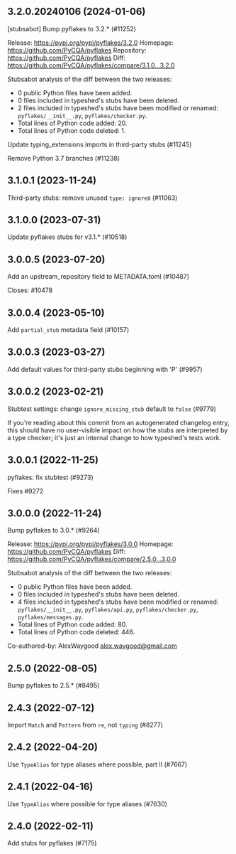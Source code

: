 ## 3.2.0.20240106 (2024-01-06)

[stubsabot] Bump pyflakes to 3.2.* (#11252)

Release: https://pypi.org/pypi/pyflakes/3.2.0
Homepage: https://github.com/PyCQA/pyflakes
Repository: https://github.com/PyCQA/pyflakes
Diff: https://github.com/PyCQA/pyflakes/compare/3.1.0...3.2.0

Stubsabot analysis of the diff between the two releases:
 - 0 public Python files have been added.
 - 0 files included in typeshed's stubs have been deleted.
 - 2 files included in typeshed's stubs have been modified or renamed: `pyflakes/__init__.py`, `pyflakes/checker.py`.
 - Total lines of Python code added: 20.
 - Total lines of Python code deleted: 1.

Update typing_extensions imports in third-party stubs (#11245)

Remove Python 3.7 branches (#11238)

## 3.1.0.1 (2023-11-24)

Third-party stubs: remove unused `type: ignore`s (#11063)

## 3.1.0.0 (2023-07-31)

Update pyflakes stubs for v3.1.* (#10518)

## 3.0.0.5 (2023-07-20)

Add an upstream_repository field to METADATA.toml (#10487)

Closes: #10478

## 3.0.0.4 (2023-05-10)

Add `partial_stub` metadata field (#10157)

## 3.0.0.3 (2023-03-27)

Add default values for third-party stubs beginning with 'P' (#9957)

## 3.0.0.2 (2023-02-21)

Stubtest settings: change `ignore_missing_stub` default to `false` (#9779)

If you're reading about this commit from an autogenerated changelog entry, this should have no user-visible impact on how the stubs are interpreted by a type checker; it's just an internal change to how typeshed's tests work.

## 3.0.0.1 (2022-11-25)

pyflakes: fix stubtest (#9273)

Fixes #9272

## 3.0.0.0 (2022-11-24)

Bump pyflakes to 3.0.* (#9264)

Release: https://pypi.org/pypi/pyflakes/3.0.0
Homepage: https://github.com/PyCQA/pyflakes
Diff: https://github.com/PyCQA/pyflakes/compare/2.5.0...3.0.0

Stubsabot analysis of the diff between the two releases:
 - 0 public Python files have been added.
 - 0 files included in typeshed's stubs have been deleted.
 - 4 files included in typeshed's stubs have been modified or renamed: `pyflakes/__init__.py`, `pyflakes/api.py`, `pyflakes/checker.py`, `pyflakes/messages.py`.
 - Total lines of Python code added: 80.
 - Total lines of Python code deleted: 446.

Co-authored-by: AlexWaygood <alex.waygood@gmail.com>

## 2.5.0 (2022-08-05)

Bump pyflakes to 2.5.* (#8495)

## 2.4.3 (2022-07-12)

Import `Match` and `Pattern` from `re`, not `typing` (#8277)

## 2.4.2 (2022-04-20)

Use `TypeAlias` for type aliases where possible, part II (#7667)

## 2.4.1 (2022-04-16)

Use `TypeAlias` where possible for type aliases (#7630)

## 2.4.0 (2022-02-11)

Add stubs for pyflakes (#7175)

